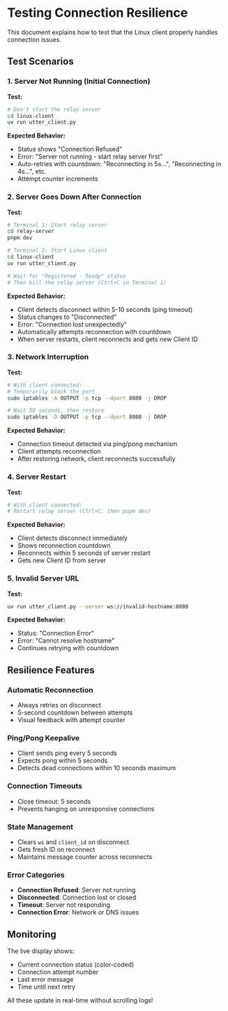 # Testing Connection Resilience

This document explains how to test that the Linux client properly handles connection issues.

## Test Scenarios

### 1. Server Not Running (Initial Connection)

**Test:**
```bash
# Don't start the relay server
cd linux-client
uv run utter_client.py
```

**Expected Behavior:**
- Status shows "Connection Refused"
- Error: "Server not running - start relay server first"
- Auto-retries with countdown: "Reconnecting in 5s...", "Reconnecting in 4s...", etc.
- Attempt counter increments

### 2. Server Goes Down After Connection

**Test:**
```bash
# Terminal 1: Start relay server
cd relay-server
pnpm dev

# Terminal 2: Start Linux client
cd linux-client
uv run utter_client.py

# Wait for "Registered - Ready" status
# Then kill the relay server (Ctrl+C in Terminal 1)
```

**Expected Behavior:**
- Client detects disconnect within 5-10 seconds (ping timeout)
- Status changes to "Disconnected"
- Error: "Connection lost unexpectedly"
- Automatically attempts reconnection with countdown
- When server restarts, client reconnects and gets new Client ID

### 3. Network Interruption

**Test:**
```bash
# With client connected:
# Temporarily block the port
sudo iptables -A OUTPUT -p tcp --dport 8080 -j DROP

# Wait 30 seconds, then restore
sudo iptables -D OUTPUT -p tcp --dport 8080 -j DROP
```

**Expected Behavior:**
- Connection timeout detected via ping/pong mechanism
- Client attempts reconnection
- After restoring network, client reconnects successfully

### 4. Server Restart

**Test:**
```bash
# With client connected:
# Restart relay server (Ctrl+C, then pnpm dev)
```

**Expected Behavior:**
- Client detects disconnect immediately
- Shows reconnection countdown
- Reconnects within 5 seconds of server restart
- Gets new Client ID from server

### 5. Invalid Server URL

**Test:**
```bash
uv run utter_client.py --server ws://invalid-hostname:8080
```

**Expected Behavior:**
- Status: "Connection Error"
- Error: "Cannot resolve hostname"
- Continues retrying with countdown

## Resilience Features

### Automatic Reconnection
- Always retries on disconnect
- 5-second countdown between attempts
- Visual feedback with attempt counter

### Ping/Pong Keepalive
- Client sends ping every 5 seconds
- Expects pong within 5 seconds
- Detects dead connections within 10 seconds maximum

### Connection Timeouts
- Close timeout: 5 seconds
- Prevents hanging on unresponsive connections

### State Management
- Clears `ws` and `client_id` on disconnect
- Gets fresh ID on reconnect
- Maintains message counter across reconnects

### Error Categories
- **Connection Refused**: Server not running
- **Disconnected**: Connection lost or closed
- **Timeout**: Server not responding
- **Connection Error**: Network or DNS issues

## Monitoring

The live display shows:
- Current connection status (color-coded)
- Connection attempt number
- Last error message
- Time until next retry

All these update in real-time without scrolling logs!

